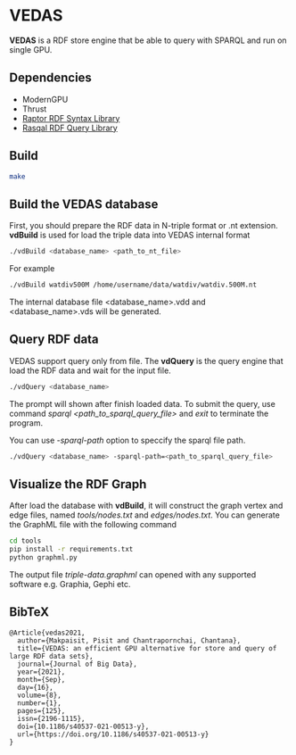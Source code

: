 # VEDAS

**VEDAS** is a RDF store engine that be able to query with SPARQL and run on single GPU. 

## Dependencies
- ModernGPU
- Thrust
- [Raptor RDF Syntax Library](http://librdf.org/raptor/INSTALL.html)
- [Rasqal RDF Query Library](http://librdf.org/rasqal/INSTALL.html)

## Build
```bash
make
```

## Build the VEDAS database
First, you should prepare the RDF data in N-triple format or .nt extension. **vdBuild** is used for load the triple data into VEDAS internal format
```bash
./vdBuild <database_name> <path_to_nt_file>
```
For example
```bash
./vdBuild watdiv500M /home/username/data/watdiv/watdiv.500M.nt
```
The internal database file <database_name>.vdd and <database_name>.vds will be generated.


## Query RDF data
VEDAS support query only from file. The **vdQuery** is the query engine that load the RDF data and wait for the input file.
```bash
./vdQuery <database_name>
```
The prompt will shown after finish loaded data. To submit the query, use command *sparql <path_to_sparql_query_file>* and *exit* to terminate the program.

You can use *-sparql-path* option to speccify the sparql file path.
```bash
./vdQuery <database_name> -sparql-path=<path_to_sparql_query_file>
```

## Visualize the RDF Graph
After load the database with **vdBuild**, it will construct the graph vertex and edge files, named *tools/nodes.txt* and *edges/nodes.txt*. You can generate the GraphML file with the following command
```bash
cd tools
pip install -r requirements.txt
python graphml.py
```
The output file *triple-data.graphml* can opened with any supported software e.g. Graphia, Gephi etc.

## BibTeX
```
@Article{vedas2021,
  author={Makpaisit, Pisit and Chantrapornchai, Chantana},
  title={VEDAS: an efficient GPU alternative for store and query of large RDF data sets},
  journal={Journal of Big Data},
  year={2021},
  month={Sep},
  day={16},
  volume={8},
  number={1},
  pages={125},
  issn={2196-1115},
  doi={10.1186/s40537-021-00513-y},
  url={https://doi.org/10.1186/s40537-021-00513-y}
}
```
